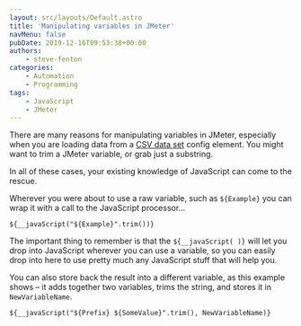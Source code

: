 ```yaml
---
layout: src/layouts/Default.astro
title: 'Manipulating variables in JMeter'
navMenu: false
pubDate: 2019-12-16T09:53:38+00:00
authors:
    - steve-fenton
categories:
    - Automation
    - Programming
tags:
    - JavaScript
    - JMeter
---
```


There are many reasons for manipulating variables in JMeter, especially when you are loading data from a [CSV data set](/blog/2014/03/really-useful-jmeter-csv-data-set-config/) config element. You might want to trim a JMeter variable, or grab just a substring.

In all of these cases, your existing knowledge of JavaScript can come to the rescue.

Wherever you were about to use a raw variable, such as `${Example}` you can wrap it with a call to the JavaScript processor…

```
${__javaScript("${Example}".trim())}
```

The important thing to remember is that the `${__javaScript( )}` will let you drop into JavaScript wherever you can use a variable, so you can easily drop into here to use pretty much any JavaScript stuff that will help you.

You can also store back the result into a different variable, as this example shows – it adds together two variables, trims the string, and stores it in `NewVariableName`.

```
${__javaScript("${Prefix} ${SomeValue}".trim(), NewVariableName)}
```